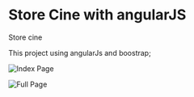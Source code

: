 # Store Cine with angularJS
Store cine

  This project using angularJs and boostrap;
  
  ![Index Page](https://github.com/deivisondfs2/angularjs/blob/master/store%20cine/img/AngularJs_movie_house.png "Index Page")
  
  ![Full Page](https://github.com/deivisondfs2/angularjs/blob/master/store%20cine/img/AngularJs_movie_house_full.png "Full Page")
  
